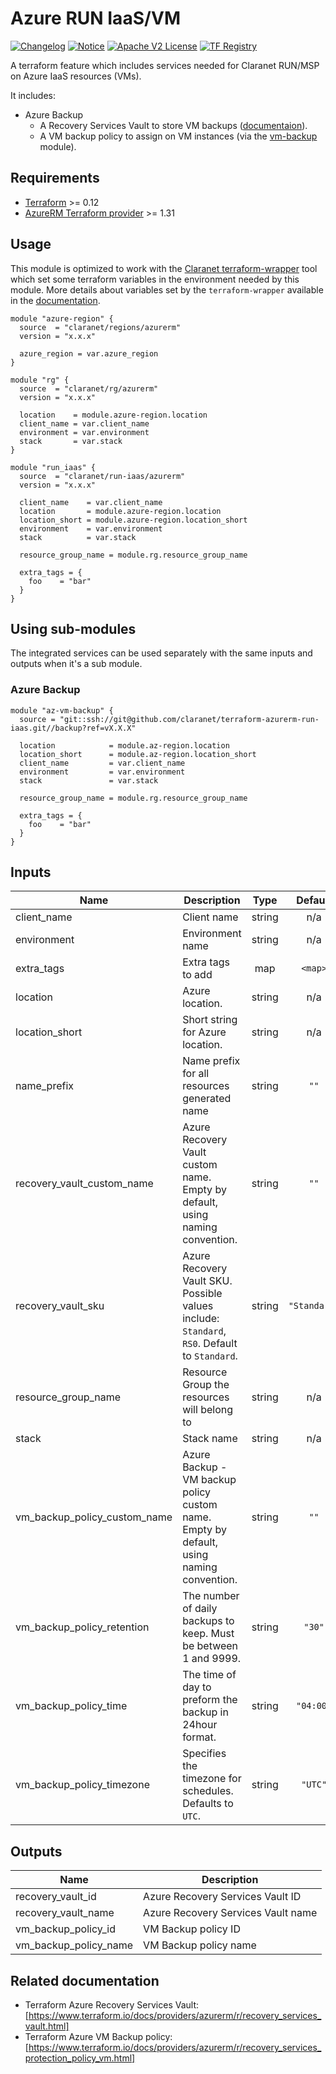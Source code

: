# Azure RUN IaaS/VM
[![Changelog](https://img.shields.io/badge/changelog-release-green.svg)](CHANGELOG.md) [![Notice](https://img.shields.io/badge/notice-copyright-yellow.svg)](NOTICE) [![Apache V2 License](https://img.shields.io/badge/license-Apache%20V2-orange.svg)](LICENSE) [![TF Registry](https://img.shields.io/badge/terraform-registry-blue.svg)](https://registry.terraform.io/modules/claranet/run-iaas/azurerm/)

A terraform feature which includes services needed for Claranet RUN/MSP on Azure IaaS resources (VMs).

It includes:
* Azure Backup
    * A Recovery Services Vault to store VM backups ([documentaion](https://docs.microsoft.com/en-us/azure/backup/backup-overview)).
    * A VM backup policy to assign on VM instances (via the [vm-backup](https://git.fr.clara.net/claranet/cloudnative/projects/cloud/azure/terraform/modules/vm-backup/) module).

## Requirements

* [Terraform](https://www.terraform.io/downloads.html) >= 0.12
* [AzureRM Terraform provider](https://www.terraform.io/docs/providers/azurerm/) >= 1.31

## Usage

This module is optimized to work with the [Claranet terraform-wrapper](https://github.com/claranet/terraform-wrapper) tool
which set some terraform variables in the environment needed by this module.
More details about variables set by the `terraform-wrapper` available in the [documentation](https://github.com/claranet/terraform-wrapper#environment).

```hcl
module "azure-region" {
  source  = "claranet/regions/azurerm"
  version = "x.x.x"

  azure_region = var.azure_region
}

module "rg" {
  source  = "claranet/rg/azurerm"
  version = "x.x.x"

  location    = module.azure-region.location
  client_name = var.client_name
  environment = var.environment
  stack       = var.stack
}

module "run_iaas" {
  source  = "claranet/run-iaas/azurerm"
  version = "x.x.x"
  
  client_name    = var.client_name
  location       = module.azure-region.location
  location_short = module.azure-region.location_short
  environment    = var.environment
  stack          = var.stack

  resource_group_name = module.rg.resource_group_name

  extra_tags = {
    foo    = "bar"
  }
}
```

## Using sub-modules
The integrated services can be used separately with the same inputs and outputs when it's a sub module.

### Azure Backup
```hcl
module "az-vm-backup" {
  source = "git::ssh://git@github.com/claranet/terraform-azurerm-run-iaas.git//backup?ref=vX.X.X"

  location            = module.az-region.location
  location_short      = module.az-region.location_short
  client_name         = var.client_name
  environment         = var.environment
  stack               = var.stack

  resource_group_name = module.rg.resource_group_name

  extra_tags = {
    foo    = "bar"
  }
}
```

## Inputs

| Name | Description | Type | Default | Required |
|------|-------------|:----:|:-----:|:-----:|
| client\_name | Client name | string | n/a | yes |
| environment | Environment name | string | n/a | yes |
| extra\_tags | Extra tags to add | map | `<map>` | no |
| location | Azure location. | string | n/a | yes |
| location\_short | Short string for Azure location. | string | n/a | yes |
| name\_prefix | Name prefix for all resources generated name | string | `""` | no |
| recovery\_vault\_custom\_name | Azure Recovery Vault custom name. Empty by default, using naming convention. | string | `""` | no |
| recovery\_vault\_sku | Azure Recovery Vault SKU. Possible values include: `Standard`, `RS0`. Default to `Standard`. | string | `"Standard"` | no |
| resource\_group\_name | Resource Group the resources will belong to | string | n/a | yes |
| stack | Stack name | string | n/a | yes |
| vm\_backup\_policy\_custom\_name | Azure Backup - VM backup policy custom name. Empty by default, using naming convention. | string | `""` | no |
| vm\_backup\_policy\_retention | The number of daily backups to keep. Must be between 1 and 9999. | string | `"30"` | no |
| vm\_backup\_policy\_time | The time of day to preform the backup in 24hour format. | string | `"04:00"` | no |
| vm\_backup\_policy\_timezone | Specifies the timezone for schedules. Defaults to `UTC`. | string | `"UTC"` | no |

## Outputs

| Name | Description |
|------|-------------|
| recovery\_vault\_id | Azure Recovery Services Vault ID |
| recovery\_vault\_name | Azure Recovery Services Vault name |
| vm\_backup\_policy\_id | VM Backup policy ID |
| vm\_backup\_policy\_name | VM Backup policy name |

## Related documentation

- Terraform Azure Recovery Services Vault: [https://www.terraform.io/docs/providers/azurerm/r/recovery_services_vault.html]
- Terraform Azure VM Backup policy: [https://www.terraform.io/docs/providers/azurerm/r/recovery_services_protection_policy_vm.html]
